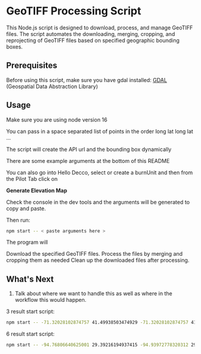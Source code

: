 # GeoTIFF Processing Script

This Node.js script is designed to download, process, and manage GeoTIFF files. The script automates the downloading, merging, cropping, and reprojecting of GeoTIFF files based on specified geographic bounding boxes.

## Prerequisites

Before using this script, make sure you have gdal installed:
[GDAL](https://gdal.org/) (Geospatial Data Abstraction Library)

## Usage
Make sure you are using node version 16

You can pass in a space separated list of points in the order long lat long lat ...

The script will create the API url and the bounding box dynamically

There are some example arguments at the bottom of this README

You can also go into Hello Decco, select or create a burnUnit and then from the Pilot Tab click on

**Generate Elevation Map**

Check the console in the dev tools and the arguments will be generated to copy and paste.  

Then run:

``` bash
npm start -- < paste arguments here >
```

The program will

Download the specified GeoTIFF files.
Process the files by merging and cropping them as needed
Clean up the downloaded files after processing.

## What's Next

1. Talk about where we want to handle this as well as where in the workflow this would happen.


3 result start script:
```bash
npm start -- -71.32028102874757 41.49938503474929 -71.32028102874757 41.51143878722848 -71.29290103912355 41.51143878722848 -71.29290103912355 41.49938503474929 
```

6 result start script:
```bash
npm start -- -94.76806640625001 29.39216194937415 -94.93972778320312 29.419882024551534 -94.84016418457033 29.24754217580329
```

